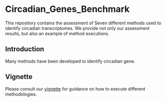 # Circadian_Genes_Benchmark

This repository contains the assessment of Seven different methods used to identify circadian transcriptomes. We provide not only our assessment results, but also an example of method executions. 

## Introduction 

Many methods have been developed to identify circadian gene. 

## Vignette 

Please consult our [vignette](https://github.com/wenwenm183/Circadian_Genes_Benchmark/blob/master/vignettes/Vignettes-of-Circadian-Paper.htmlm) for guidance on how to execute different methodologies. 
